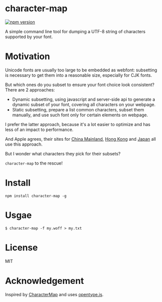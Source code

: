 
character-map
=============

[![npm version][npm-image]][npm-url]

A simple command line tool for dumping a UTF-8 string of characters supported by your font.


# Motivation

Unicode fonts are usually too large to be embedded as webfont: subsetting is necessary to get them into a reasonable size, especially for CJK fonts.

But which ones do you subset to ensure your font choice look consistent? There are 2 approaches:

- Dynamic subsetting, using javascript and server-side api to generate a dynamic subset of your font, covering all characters on your webpage.
- Static subsetting, prepare a list common characters, subset them manually, and use such font only for certain elements on webpage.

I prefer the latter approach, because it's a lot easier to optimize and has less of an impact to performance.

And Apple agrees, their sites for [China Mainland](http://www.apple.com/cn/environment/), [Hong Kong](http://www.apple.com/hk/environment/) and [Japan](http://www.apple.com/jp/environment/) all use this approach.

But I wonder what characters they pick for their subsets?

`character-map` to the rescue!


# Install

`npm install character-map -g`


# Usgae

```
$ character-map -f my.woff > my.txt
```


# License

MIT


# Acknowledgement

Inspired by [CharacterMap](https://github.com/bluejamesbond/CharacterMap) and uses [opentype.js](https://github.com/nodebox/opentype.js).


[npm-image]: https://img.shields.io/npm/v/character-map.svg?style=flat-square
[npm-url]: https://www.npmjs.com/package/character-map
